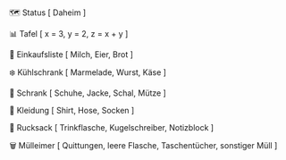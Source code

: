 🗺️ Status [
    Daheim
]

📊 Tafel [
    x = 3,
    y = 2,
    z = x + y
]

📝 Einkaufsliste [
    Milch,
    Eier,
    Brot
]

❄️ Kühlschrank [
    Marmelade,
    Wurst,
    Käse
]

🧳 Schrank [
    Schuhe,
    Jacke,
    Schal,
    Mütze
]

👚 Kleidung [
    Shirt,
    Hose,
    Socken
]

🎒 Rucksack [
    Trinkflasche,
    Kugelschreiber,
    Notizblock
]

🗑️ Mülleimer [
    Quittungen,
    leere Flasche,
    Taschentücher,
    sonstiger Müll
]

